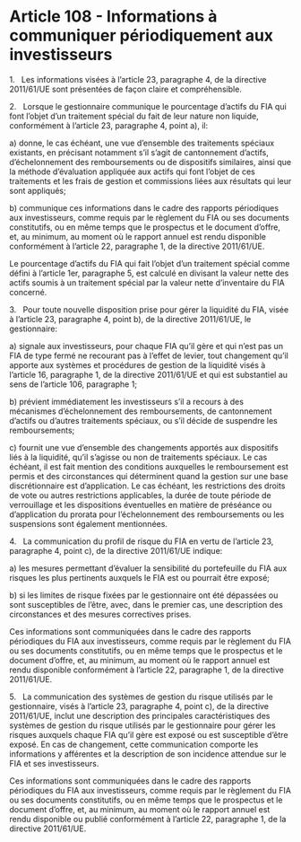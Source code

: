# Article 108 - Informations à communiquer périodiquement aux investisseurs


1.   Les informations visées à l’article 23, paragraphe 4, de la directive 2011/61/UE sont présentées de façon claire et compréhensible.

2.   Lorsque le gestionnaire communique le pourcentage d’actifs du FIA qui font l’objet d’un traitement spécial du fait de leur nature non liquide, conformément à l’article 23, paragraphe 4, point a), il:

a) donne, le cas échéant, une vue d’ensemble des traitements spéciaux existants, en précisant notamment s’il s’agit de cantonnement d’actifs, d’échelonnement des remboursements ou de dispositifs similaires, ainsi que la méthode d’évaluation appliquée aux actifs qui font l’objet de ces traitements et les frais de gestion et commissions liées aux résultats qui leur sont appliqués;

b) communique ces informations dans le cadre des rapports périodiques aux investisseurs, comme requis par le règlement du FIA ou ses documents constitutifs, ou en même temps que le prospectus et le document d’offre, et, au minimum, au moment où le rapport annuel est rendu disponible conformément à l’article 22, paragraphe 1, de la directive 2011/61/UE.

Le pourcentage d’actifs du FIA qui fait l’objet d’un traitement spécial comme défini à l’article 1er, paragraphe 5, est calculé en divisant la valeur nette des actifs soumis à un traitement spécial par la valeur nette d’inventaire du FIA concerné.

3.   Pour toute nouvelle disposition prise pour gérer la liquidité du FIA, visée à l’article 23, paragraphe 4, point b), de la directive 2011/61/UE, le gestionnaire:

a) signale aux investisseurs, pour chaque FIA qu’il gère et qui n’est pas un FIA de type fermé ne recourant pas à l’effet de levier, tout changement qu’il apporte aux systèmes et procédures de gestion de la liquidité visés à l’article 16, paragraphe 1, de la directive 2011/61/UE et qui est substantiel au sens de l’article 106, paragraphe 1;

b) prévient immédiatement les investisseurs s’il a recours à des mécanismes d’échelonnement des remboursements, de cantonnement d’actifs ou d’autres traitements spéciaux, ou s’il décide de suspendre les remboursements;

c) fournit une vue d’ensemble des changements apportés aux dispositifs liés à la liquidité, qu’il s’agisse ou non de traitements spéciaux. Le cas échéant, il est fait mention des conditions auxquelles le remboursement est permis et des circonstances qui déterminent quand la gestion sur une base discrétionnaire est d’application. Le cas échéant, les restrictions des droits de vote ou autres restrictions applicables, la durée de toute période de verrouillage et les dispositions éventuelles en matière de préséance ou d’application du prorata pour l’échelonnement des remboursements ou les suspensions sont également mentionnées.

4.   La communication du profil de risque du FIA en vertu de l’article 23, paragraphe 4, point c), de la directive 2011/61/UE indique:

a) les mesures permettant d’évaluer la sensibilité du portefeuille du FIA aux risques les plus pertinents auxquels le FIA est ou pourrait être exposé;

b) si les limites de risque fixées par le gestionnaire ont été dépassées ou sont susceptibles de l’être, avec, dans le premier cas, une description des circonstances et des mesures correctives prises.

Ces informations sont communiquées dans le cadre des rapports périodiques du FIA aux investisseurs, comme requis par le règlement du FIA ou ses documents constitutifs, ou en même temps que le prospectus et le document d’offre, et, au minimum, au moment où le rapport annuel est rendu disponible conformément à l’article 22, paragraphe 1, de la directive 2011/61/UE.

5.   La communication des systèmes de gestion du risque utilisés par le gestionnaire, visés à l’article 23, paragraphe 4, point c), de la directive 2011/61/UE, inclut une description des principales caractéristiques des systèmes de gestion du risque utilisés par le gestionnaire pour gérer les risques auxquels chaque FIA qu’il gère est exposé ou est susceptible d’être exposé. En cas de changement, cette communication comporte les informations y afférentes et la description de son incidence attendue sur le FIA et ses investisseurs.

Ces informations sont communiquées dans le cadre des rapports périodiques du FIA aux investisseurs, comme requis par le règlement du FIA ou ses documents constitutifs, ou en même temps que le prospectus et le document d’offre, et, au minimum, au moment où le rapport annuel est rendu disponible ou publié conformément à l’article 22, paragraphe 1, de la directive 2011/61/UE.
